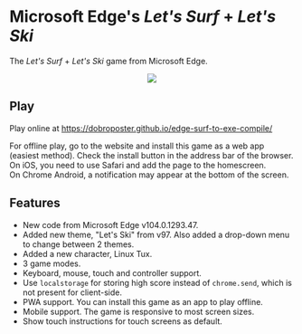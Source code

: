 # Microsoft Edge's *Let's Surf* + *Let's Ski*
The *Let's Surf* + *Let's Ski* game from Microsoft Edge.

<p align="center">
  <img src="https://i.imgur.com/9ybOdy7.png"/>
</p>

## Play
Play online at https://dobroposter.github.io/edge-surf-to-exe-compile/

For offline play, go to the website and install this game as a web app (easiest method). Check the install button in the address bar of the browser.  
On iOS, you need to use Safari and add the page to the homescreen.  
On Chrome Android, a notification may appear at the bottom of the screen.

## Features
- New code from Microsoft Edge v104.0.1293.47.
- Added new theme, "Let's Ski" from v97. Also added a drop-down menu to change between 2 themes.
- Added a new character, Linux Tux.
- 3 game modes.
- Keyboard, mouse, touch and controller support.
- Use ``localstorage`` for storing high score instead of ``chrome.send``, which is not present for client-side.
- PWA support. You can install this game as an app to play offline.
- Mobile support. The game is responsive to most screen sizes.
- Show touch instructions for touch screens as default.
